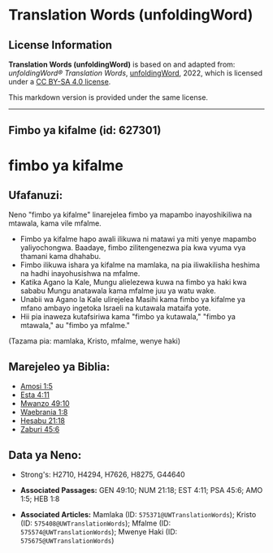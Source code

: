 # Translation Words (unfoldingWord)

## License Information

**Translation Words (unfoldingWord)** is based on and adapted from: _unfoldingWord® Translation Words_, [unfoldingWord](https://unfoldingword.org/utw), 2022, which is licensed under a [CC BY-SA 4.0 license](https://creativecommons.org/licenses/by-sa/4.0/legalcode.en).

This markdown version is provided under the same license.



--------------------------------

## Fimbo ya kifalme (id: 627301)

fimbo ya kifalme
================

Ufafanuzi:
----------

Neno "fimbo ya kifalme" linarejelea fimbo ya mapambo inayoshikiliwa na mtawala, kama vile mfalme.

* Fimbo ya kifalme hapo awali ilikuwa ni matawi ya miti yenye mapambo yaliyochongwa. Baadaye, fimbo zilitengenezwa pia kwa vyuma vya thamani kama dhahabu.
* Fimbo ilikuwa ishara ya kifalme na mamlaka, na pia iliwakilisha heshima na hadhi inayohusishwa na mfalme.
* Katika Agano la Kale, Mungu alielezewa kuwa na fimbo ya haki kwa sababu Mungu anatawala kama mfalme juu ya watu wake.
* Unabii wa Agano la Kale ulirejelea Masihi kama fimbo ya kifalme ya mfano ambayo ingetoka Israeli na kutawala mataifa yote.
* Hii pia inaweza kutafsiriwa kama "fimbo ya kutawala," "fimbo ya mtawala," au "fimbo ya mfalme."

(Tazama pia: mamlaka, Kristo, mfalme, wenye haki)

Marejeleo ya Biblia:
--------------------

* [Amosi 1:5](https://ref.ly/Amos1:5)
* [Esta 4:11](https://ref.ly/Esth4:11)
* [Mwanzo 49:10](https://ref.ly/Gen49:10)
* [Waebrania 1:8](https://ref.ly/Heb1:8)
* [Hesabu 21:18](https://ref.ly/Num21:18)
* [Zaburi 45:6](https://ref.ly/Ps45:6)

Data ya Neno:
-------------

* Strong's: H2710, H4294, H7626, H8275, G44640

* **Associated Passages:** GEN 49:10; NUM 21:18; EST 4:11; PSA 45:6; AMO 1:5; HEB 1:8
* **Associated Articles:** Mamlaka (ID: `575371@UWTranslationWords`); Kristo (ID: `575408@UWTranslationWords`); Mfalme (ID: `575574@UWTranslationWords`); Mwenye Haki (ID: `575675@UWTranslationWords`)

